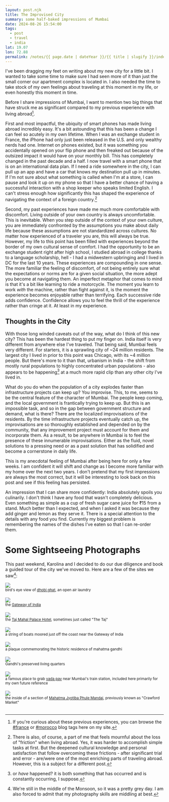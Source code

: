 ```yaml
---
layout: post.njk
title: The Improvised City
summary: some half-baked impressions of Mumbai
date: 2024-08-26 15:54:00
tags:
  - post
  - travel
  - india
lat: 19.07
lon: 72.88
permalink: /notes/{{ page.date | dateYear }}/{{ title | slugify }}/index.html
---
```


I've been dragging my feet on writing about my new city for a little bit. I wanted to take some time to make sure I had seen more of it than just the small corner our apartment complex is located in. I also needed the time to take stock of my own feelings about traveling at this moment in my life, or even honestly this moment in time.

Before I share impressions of Mumbai, I want to mention two big things that have struck me as significant compared to my previous experience with living abroad[^1].

First and most impactful, the ubiquity of smart phones has made living abroad incredibly easy. It's a bit astounding that this has been a change I can feel so acutely in my own lifetime. When I was an exchange student in France, the iPhone had only just been released in the U.S. and only wealthy nerds had one. Internet on phones existed, but it was something you accidentally opened on your flip phone and then freaked out because of the outsized impact it would have on your monthly bill. This has completely changed in the past decade and a half. I now travel with a smart phone that is on an international data plan. If I need a ride somewhere in the city, I can pull up an app and have a car that knows my destination pull up in minutes. If I'm not sure about what something is called when I'm at a store, I can pause and look it up on my phone so that I have a better chance of having a successful interaction with a shop keeper who speaks limited English. I can't stress enough how significantly this has shaped the experience of navigating the context of a foreign country.[^2]

Second, my past experiences have made me much more comfortable with discomfort. Living outside of your own country is always uncomfortable. This is inevitable. When you step outside of the context of your own culture, you are immediately confronted by the assumptions you make about daily life because these assumptions are not standardized across cultures. No matter how experienced of a traveler you are, this will always be true. However, my life to this point has been filled with experiences beyond the border of my own cultural sense of comfort. I had the opportunity to be an exchange student right after high school, I studied abroad in college thanks to a language scholarship, hell - I had a midwestern upbringing and I lived in DC for the last 10 years. These experiences are compounding in one sense. The more familiar the feeling of discomfort, of not being entirely sure what the expectations or norms are for a given social situation, the more adept you become at navigating them. An imperfect metaphor that comes to mind is that it's a bit like learning to ride a motorcycle. The moment you learn to work _with_ the machine, rather than fight against it, is the moment the experience becomes enjoyable rather than terrifying. Each successive ride adds confidence. Confidence allows you to feel the thrill of the experience rather than cringe at it. At least in my experience.

## Thoughts in the City

With those long winded caveats out of the way, what do I think of this new city? This has been the hardest thing to put my finger on. India itself is very different from anywhere else I've traveled. That being said, Mumbai feels very different. For starters, it is a sprawling city of ~24 million residents. The largest city I lived in prior to this point was Chicago, with its ~4 million people. But there's more to it than that, urbanism in India - the shift from mostly rural populations to highly concentrated urban populations - also appears to be happening[^3] at a much more rapid clip than any other city I've lived in.

What do you do when the population of a city explodes faster than infrastructure projects can keep up? You improvise. This, to me, seems to be the central feature of the character of Mumbai. The people keep coming, and the local government is frantically trying to keep up. But this is an impossible task, and so in the gap between government structure and demand, what is there? There are the localized improvisations of the residents. By the time infrastructure projects eventually catch up, the improvisations are so thoroughly established and depended on by the community, that any improvement project must account for them and incorporate them. As a result, to be anywhere in Mumbai is to feel the presence of these innumerable improvisations. Either as the fluid, novel solutions to a pressing need or as a past solution that has solidified and become a cornerstone in daily life.

This is my anecdotal feeling of Mumbai after being here for only a few weeks. I am confident it will shift and change as I become more familiar with my home over the next two years. I don't pretend that my first impressions are always the most correct, but it will be interesting to look back on this post and see if this feeling has persisted.

An impression that I can share more confidently: India absolutely spoils you culinarily. I don't think I have any food that wasn't completely delicious. Even something as simple as a cup of fresh sugar cane juice for ₹15 from a stand. Much better than I expected, and when I asked it was because they add ginger and lemon as they serve it. There is a special attention to the details with any food you find. Currently my biggest problem is remembering the names of the dishes I've eaten so that I can re-order them.

# Some Sightseeing Photographs
This past weekend, Karolina and I decided to do our due diligence and book a guided tour of the city we've moved to. Here are a few of the sites we saw[^4]:

<div><img src="/img/blog/2024/improvised-1.jpg" class="blog-pic container" /></div>
<div class="center-text"><small>bird's eye view of <a href="https://en.wikipedia.org/wiki/Dhobi_Ghat">dhobi ghat</a>, an open air laundry</small></div>
<br />

<div><img src="/img/blog/2024/improvised-2.jpg" class="blog-pic container" /></div>
<div class="center-text"><small>the <a href="https://en.wikipedia.org/wiki/Gateway_of_India">Gateway of India</a></small></div>
<br />

<div><img src="/img/blog/2024/improvised-3.jpg" class="blog-pic container" /></div>
<div class="center-text"><small>the <a href="https://en.wikipedia.org/wiki/Taj_Mahal_Palace_Hotel">Taj Mahal Palace Hotel</a>, sometimes just called "The Taj"</small></div>
<br />

<div><img src="/img/blog/2024/improvised-4.jpg" class="blog-pic container" /></div>
<div class="center-text"><small>a string of boats moored just off the coast near the Gateway of India</small></div>
<br />

<div><img src="/img/blog/2024/improvised-5.jpg" class="blog-pic container" /></div>
<div class="center-text"><small>a plaque commemorating the historic residence of mahatma gandhi</small></div>
<br />

<div><img src="/img/blog/2024/improvised-6.jpg" class="blog-pic container" /></div>
<div class="center-text"><small>Gandhi's preserved living quarters</small></div>
<br />

<div><img src="/img/blog/2024/improvised-7.jpg" class="blog-pic container" /></div>
<div class="center-text"><small>a famous place to grab <a href="https://en.wikipedia.org/wiki/Vada_pav">vada pav</a> near Mumbai's train station, included here primarily for my own future reference</small></div>
<br />

<div><img src="/img/blog/2024/improvised-8.jpg" class="blog-pic container" /></div>
<div class="center-text"><small>the inside of a section of <a href="https://en.wikipedia.org/wiki/Crawford_Market">Mahatma Jyotiba Phule Mandai</a>, previously known as "Crawford Market"</small></div>
<br />

[^1]: If you're curious about these previous experiences, you can browse the [#france](/tags/france) or [#morocco](/tags/morocco) blog tags here on my site.
[^2]: There is also, of course, a part of me that feels mournful about the loss of "friction" when living abroad. Yes, it was harder to accomplish simple tasks at first. But the deepened cultural knowledge and personal satisfaction that follow overcoming these frictions - after significant trial and error - are/were one of the most enriching parts of traveling abroad. However, this is a subject for a different post.
[^3]: or _have_ happened? it is both something that has occurred and is constantly occurring, I suppose.
[^4]: We're still in the middle of the Monsoon, so it was a pretty grey day. I am also forced to admit that my photography skills are middling at best.
